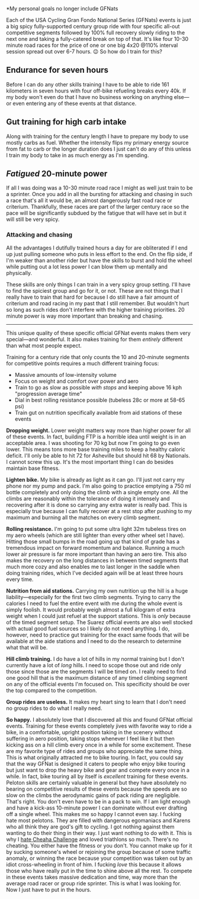 *My personal goals no longer include GFNats

Each of the USA Cycling Gran Fondo National Series (GFNats) events is just a big spicy fully-supported century group ride with four specific all-out competitive segments followed by 100% full recovery slowly riding to the next one and taking a fully-catered break on top of that. It's like four 10-30 minute road races for the price of one or one big 4x20 @110% interval session spread out over 6-7 hours. 😉 So how do I train for this?
## Endurance for seven hours

Before I can do any other skills training I have to be able to ride 161 kilometers in seven hours with four off-bike refueling breaks every 40k. If my body won't even do that I have no business working on anything else—or even entering any of these events at that distance.
## Gut training for high carb intake

Along with training for the century length I have to prepare my body to use mostly carbs as fuel. Whether the intensity flips my primary energy source from fat to carb or the longer duration does I just can't do any of this unless I train my body to take in as much energy as I'm spending.
## *Fatigued* 20-minute power

If all I was doing was a 10-30 minute road race I might as well just train to be a sprinter. Once you add in all the bursting for attacking and chasing in such a race that's all it would be, an almost dangerously fast road race or criterium. Thankfully, these races are part of the larger century race so the pace will be significantly subdued by the fatigue that will have set in but it will still be very spicy.
### Attacking and chasing

All the advantages I dutifully trained hours a day for are obliterated if I end up just pulling someone who puts in less effort to the end. On the flip side, if I'm weaker than another rider but have the skills to burst and hold the wheel while putting out a lot less power I can blow them up mentally and physically.

These skills are only things I can train in a very spicy group setting. I'll have to find the spiciest group and go for it, or not. These are not things that I really have to train that hard for because I do still have a fair amount of criterium and road racing in my past that I still remember. But wouldn't hurt so long as such rides don't interfere with the higher training priorities. 20 minute power is way more important than breaking and chasing.

----

This unique quality of these specific official GFNat events makes them very special—and wonderful. It also makes training for them *entirely* different than what most people expect.

Training for a century ride that only counts the 10 and 20-minute segments for competitive points requires a much different training focus:

- Massive amounts of low-intensity volume
- Focus on weight and comfort over power and aero
- Train to go as slow as possible *with stops* and keeping above 16 kph "progression average time"
- Dial in best rolling resistance possible (tubeless 28c or more at 58-65 psi)
- Train gut on nutrition specifically available from aid stations of these events

**Dropping weight.**  Lower weight matters way more than higher power for all of these events. In fact, building FTP is a horrible idea until weight is in an acceptable area. I was shooting for 70 kg but now I'm going to go even lower. This means tons more base training miles to keep a healthy caloric deficit. I'll only be able to hit 72 for Asheville but should hit 68 by Nationals. I cannot screw this up. It's the most important thing I can do besides maintain base fitness.

**Lighten bike.** My bike is already as light as it can go. I'll just not carry my phone nor my pump and pack. I'm also going to practice emptying a 750 ml bottle completely and only doing the climb with a single empty one. All the climbs are reasonably within the tolerance of doing it intensely and recovering after it is done so carrying any extra water is really bad. This is especially true because I can fully recover at a rest stop after pushing to my maximum and burning all the matches on every climb segment.

**Rolling resistance.** I'm going to put some ultra light 32m tubeless tires on my aero wheels (which are still lighter than every other wheel set I have). Hitting those small bumps in the road going up that kind of grade has a tremendous impact on forward momentum and balance. Running a much lower air pressure is far more important than having an aero tire. This also makes the recovery on the long distances in between timed segments that much more cozy and also enables me to last longer in the saddle when doing training rides, which I've decided again will be at least three hours every time.

**Nutrition from aid stations.** Carrying my own nutrition up the hill is a huge liability—especially for the first two climb segments. Trying to carry the calories I need to fuel the entire event with me during the whole event is simply foolish. It would probably weigh almost a full kilogram of extra weight when I could just refuel at the support stations. This is *only* because of the timed segment setup. The Suarez official events are also well stocked with actual good fuel sources so I likely do not need anything. I do, however, need to practice gut training for the exact same foods that will be available at the aide stations and I need to do the research to determine what that will be.

**Hill climb training.** I do have a lot of hills in my normal training but I don't currently have a lot of *long* hills. I need to scope those out and ride only those since those are the segments I will be timed on. I really need to find one good hill that is the maximum distance of any timed climbing segment on any of the official events I'm focused on. This specificity should be over the top compared to the competition.

**Group rides are useless.** It makes my heart sing to learn that I don't need no group rides to do what I really need.

**So happy.**  I absolutely love that I discovered all this and found GFNat official events. Training for these events completely jives with favorite way to ride a bike, in a comfortable, upright position taking in the scenery without suffering in aero position, taking stops whenever I feel like it but then kicking ass on a hill climb every once in a while for some excitement. These are my favorite type of rides and groups who appreciate the same thing. This is what originally attracted me to bike touring. In fact, you could say that the way GFNat is designed it caters to people who enjoy bike touring but just want to drop the heavy bike and gear and compete every once in a while. In fact, bike touring all by itself is *excellent* training for these events. Peloton skills are certainly valuable in general but they have absolutely no bearing on competitive results of these events because the speeds are so slow on the climbs the aerodynamic gains of pack riding are negligible. That's right. You don't even have to be in a pack to win. If I am light enough and have a kick-ass 10-minute power I can dominate without ever drafting off a single wheel. This makes me so happy I cannot even say. I fucking hate most pelotons. They are filled with dangerous egomaniacs and Karens who all think they are god's gift to cycling. I got nothing against them wanting to do their thing in their way. I just want nothing to do with it. This is why I [hate Cheaha Challenge](Cheaha%20Challenge%20is%20a%20bad%20joke.md) and loved triathlons so much. There's no cheating. You either have the fitness or you don't. You cannot make up for it by sucking someone's wheel or rejoining the group because of some traffic anomaly, or winning the race because your competition was taken out by an idiot cross-wheeling in front of him. I fucking *love* this because it allows those who have really put in the time to shine above all the rest. To compete in these events takes massive dedication and time, way more than the average road racer or group ride sprinter. This is what I was looking for. Now I just have to put in the hours.